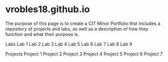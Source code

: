 # vrobles18.github.io

The purpose of this page is to create a CIT Minor Portfolio thst includes a repository of projects and labs, as well as a description of how they function and what their purpose is.

Labs
  Lab 1
  Lab 2
  Lab 3
  Lab 4
  Lab 5
  Lab 6
  Lab 7
  Lab 8
  Lab 9
 
Projects
  Project 1
  Project 2
  Project 3
  Project 4
  Project 5
  Project 6
  Project 7

